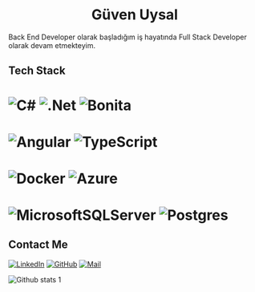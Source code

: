 # <h1 align="center">Güven Uysal </h1> 

Back End Developer olarak başladığım iş hayatında Full Stack Developer olarak devam etmekteyim.
 

## Tech Stack
# ![C#](https://img.shields.io/badge/c%23-%23239120.svg?style=for-the-badge&logo=c-sharp&logoColor=white) ![.Net](https://img.shields.io/badge/.NET-5C2D91?style=for-the-badge&logo=.net&logoColor=white) ![Bonita](https://avatars.githubusercontent.com/u/5096598?s=200&v=4?style=for-the-badge)
 
# ![Angular](https://img.shields.io/badge/angular-%23DD0031.svg?style=for-the-badge&logo=angular&logoColor=white) ![TypeScript](https://img.shields.io/badge/typescript-%23007ACC.svg?style=for-the-badge&logo=typescript&logoColor=white)

# ![Docker](https://img.shields.io/badge/docker-%230db7ed.svg?style=for-the-badge&logo=docker&logoColor=white) ![Azure](https://img.shields.io/badge/azure-%230072C6.svg?style=for-the-badge&logo=microsoftazure&logoColor=white)  
 
# ![MicrosoftSQLServer](https://img.shields.io/badge/Microsoft%20SQL%20Sever-CC2927?style=for-the-badge&logo=microsoft%20sql%20server&logoColor=white) ![Postgres](https://img.shields.io/badge/postgres-%23316192.svg?style=for-the-badge&logo=postgresql&logoColor=white)



## Contact Me
 [![LinkedIn](https://img.shields.io/badge/linkedin-%230077B5.svg?style=for-the-badge&logo=linkedin&logoColor=white)](https://www.linkedin.com/in/gvnuysal/) 
 [![GitHub](https://img.shields.io/badge/github-%23121011.svg?style=for-the-badge&logo=github&logoColor=white)](https://github.com/gvnuysal)
 [![Mail](https://img.shields.io/badge/Gmail-D14836?style=for-the-badge&logo=gmail&logoColor=white)](mailto:gvnuysal@gmail.com) 

![Github stats 1](https://github-readme-stats.vercel.app/api?username=gvnuysal&show_icons=true&theme=gradient)
